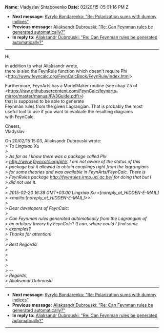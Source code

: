 **Name:** Vladyslav Shtabovenko
**Date:** 02/20/15-05:01:16 PM Z

  - **Next message:** [Kyrylo Bondarenko: "Re: Polarization sums with
    dummy indices"](0853.html)
  - **Previous message:** [Aliaksandr Dubrouski: "Re: Can Feynman rules
    be generated automatically?"](0851.html)
  - **In reply to:** [Aliaksandr Dubrouski: "Re: Can Feynman rules be
    generated automatically?"](0851.html)

-----

Hi,  

in addition to what Aliaksandr wrote,  
there is also the FeynRule function which doesn't require Phi  
\<<http://www.feyncalc.org/FeynCalcBook/FeynRule/index.html>\>  

Furthermore, FeynArts has a ModelMaker routine (see chap 7.5 of  
\<https://raw.githubusercontent.com/FeynCalc/feynarts-mirror/master/manual/FA3Guide.pdf\>)  
that is supposed to be able to generate  
Feynman rules from the given Lagrangian. That is probably the most  
useful tool to use if you want to evaluate the resulting diagrams  
with FeynCalc.  

Cheers,  
Vladyslav  

On 20/02/15 15:03, Aliaksandr Dubrouski wrote:  
*\> To Lingxiao Xu*  
*\>*  
*\> As far as I know there was a package called Phi*  
*\> <http://www.feyncalc.org/phi/>. I am not aware of the status of
this*  
*\> package but it allowed to obtain couplings right from the
lagrangians*  
*\> for some theories and was available in FeynArts/FeynCalc. There
is*  
*\> FeynRules package <http://feynrules.irmp.ucl.ac.be/> for doing that
but I*  
*\> did not use it.*  
*\>*  
*\> 2015-02-20 16:38 GMT+03:00 Lingxiao Xu
\<[noreply_at_HIDDEN-E-MAIL]*  
*\>
\<mailto:[noreply_at_HIDDEN-E-MAIL]\>\>:*  
*\>*  
*\> Dear developers of FeynCalc:*  
*\>*  
*\> Can Feynman rules generated automatically from the Lagrangian of*  
*\> an arbitary theory by FeynCalc? If can, where could I find some*  
*\> examples?*  
*\> Thanks for attention\!*  
*\>*  
*\> Best Regards\!*  
*\>*  
*\>*  
*\>*  
*\>*  
*\> --*  
*\> Regards,*  
*\> Aliaksandr Dubrouski*  

-----

  - **Next message:** [Kyrylo Bondarenko: "Re: Polarization sums with
    dummy indices"](0853.html)
  - **Previous message:** [Aliaksandr Dubrouski: "Re: Can Feynman rules
    be generated automatically?"](0851.html)
  - **In reply to:** [Aliaksandr Dubrouski: "Re: Can Feynman rules be
    generated automatically?"](0851.html)

-----

